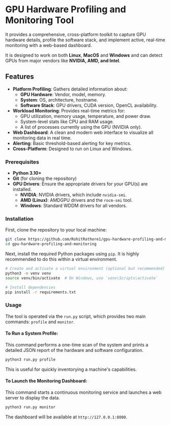 # GPU Hardware Profiling and Monitoring Tool

It provides a comprehensive, cross-platform toolkit to capture GPU hardware details, profile the software stack, and implement active, real-time monitoring with a web-based dashboard.

It is designed to work on both **Linux**, **MacOS** and **Windows** and can detect GPUs from major vendors like **NVIDIA, AMD, and Intel**.

## Features

- **Platform Profiling**: Gathers detailed information about:
  - **GPU Hardware**: Vendor, model, memory.
  - **System**: OS, architecture, hostname.
  - **Software Stack**: GPU drivers, CUDA version, OpenCL availability.
- **Workload Monitoring**: Provides real-time metrics for:
  - GPU utilization, memory usage, temperature, and power draw.
  - System-level stats like CPU and RAM usage.
  - A list of processes currently using the GPU (NVIDIA only).
- **Web Dashboard**: A clean and modern web interface to visualize all monitoring data in real time.
- **Alerting**: Basic threshold-based alerting for key metrics.
- **Cross-Platform**: Designed to run on Linux and Windows.

### Prerequisites

- **Python 3.10+**
- **Git** (for cloning the repository)
- **GPU Drivers**: Ensure the appropriate drivers for your GPU(s) are installed.
  - **NVIDIA**: NVIDIA drivers, which include `nvidia-smi`.
  - **AMD (Linux)**: AMDGPU drivers and the `rocm-smi` tool.
  - **Windows**: Standard WDDM drivers for all vendors.

### Installation

First, clone the repository to your local machine:

```bash
git clone https://github.com/RohitRathore1/gpu-hardware-profiling-and-monitoring.git
cd gpu-hardware-profiling-and-monitoring
```

Next, install the required Python packages using `pip`. It is highly recommended to do this within a virtual environment.

```bash
# Create and activate a virtual environment (optional but recommended)
python3 -m venv venv
source venv/bin/activate  # On Windows, use `venv\Scripts\activate`

# Install dependencies
pip install -r requirements.txt
```

### Usage

The tool is operated via the `run.py` script, which provides two main commands: `profile` and `monitor`.

#### To Run a System Profile:

This command performs a one-time scan of the system and prints a detailed JSON report of the hardware and software configuration.

```bash
python3 run.py profile
```

This is useful for quickly inventorying a machine's capabilities.

#### To Launch the Monitoring Dashboard:

This command starts a continuous monitoring service and launches a web server to display the data.

```bash
python3 run.py monitor
```

The dashboard will be available at `http://127.0.0.1:8000`.
